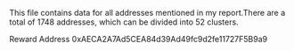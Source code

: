 This file contains data for all addresses mentioned in my report.There are a total of 1748 addresses, which can be divided into 52 clusters.

Reward Address
0xAECA2A7Ad5CEA84d39Ad49fc9d2fe11727F5B9a9
